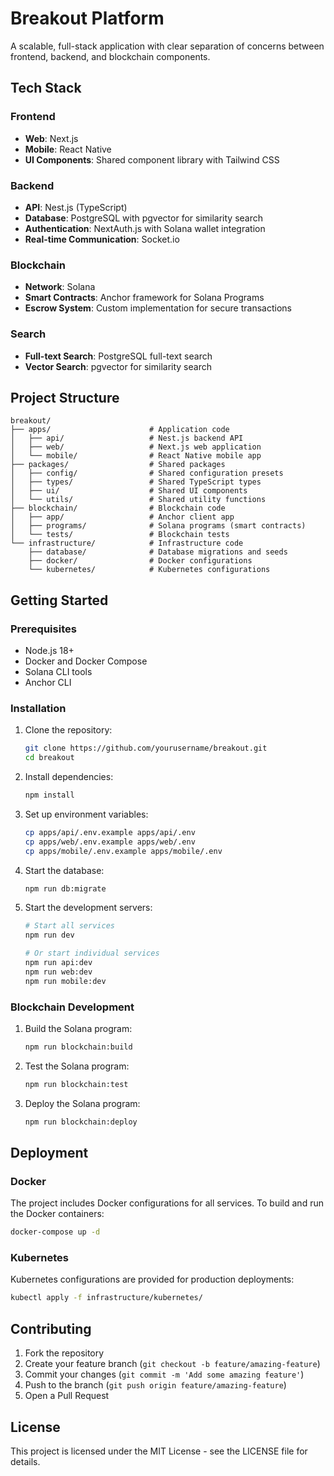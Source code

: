 # Breakout Platform

A scalable, full-stack application with clear separation of concerns between frontend, backend, and blockchain components.

## Tech Stack

### Frontend
- **Web**: Next.js
- **Mobile**: React Native
- **UI Components**: Shared component library with Tailwind CSS

### Backend
- **API**: Nest.js (TypeScript)
- **Database**: PostgreSQL with pgvector for similarity search
- **Authentication**: NextAuth.js with Solana wallet integration
- **Real-time Communication**: Socket.io

### Blockchain
- **Network**: Solana
- **Smart Contracts**: Anchor framework for Solana Programs
- **Escrow System**: Custom implementation for secure transactions

### Search
- **Full-text Search**: PostgreSQL full-text search
- **Vector Search**: pgvector for similarity search

## Project Structure

```
breakout/
├── apps/                      # Application code
│   ├── api/                   # Nest.js backend API
│   ├── web/                   # Next.js web application
│   └── mobile/                # React Native mobile app
├── packages/                  # Shared packages
│   ├── config/                # Shared configuration presets
│   ├── types/                 # Shared TypeScript types
│   ├── ui/                    # Shared UI components
│   └── utils/                 # Shared utility functions
├── blockchain/                # Blockchain code
│   ├── app/                   # Anchor client app
│   ├── programs/              # Solana programs (smart contracts)
│   └── tests/                 # Blockchain tests
└── infrastructure/            # Infrastructure code
    ├── database/              # Database migrations and seeds
    ├── docker/                # Docker configurations
    └── kubernetes/            # Kubernetes configurations
```

## Getting Started

### Prerequisites

- Node.js 18+
- Docker and Docker Compose
- Solana CLI tools
- Anchor CLI

### Installation

1. Clone the repository:
   ```bash
   git clone https://github.com/yourusername/breakout.git
   cd breakout
   ```

2. Install dependencies:
   ```bash
   npm install
   ```

3. Set up environment variables:
   ```bash
   cp apps/api/.env.example apps/api/.env
   cp apps/web/.env.example apps/web/.env
   cp apps/mobile/.env.example apps/mobile/.env
   ```

4. Start the database:
   ```bash
   npm run db:migrate
   ```

5. Start the development servers:
   ```bash
   # Start all services
   npm run dev
   
   # Or start individual services
   npm run api:dev
   npm run web:dev
   npm run mobile:dev
   ```

### Blockchain Development

1. Build the Solana program:
   ```bash
   npm run blockchain:build
   ```

2. Test the Solana program:
   ```bash
   npm run blockchain:test
   ```

3. Deploy the Solana program:
   ```bash
   npm run blockchain:deploy
   ```

## Deployment

### Docker

The project includes Docker configurations for all services. To build and run the Docker containers:

```bash
docker-compose up -d
```

### Kubernetes

Kubernetes configurations are provided for production deployments:

```bash
kubectl apply -f infrastructure/kubernetes/
```

## Contributing

1. Fork the repository
2. Create your feature branch (`git checkout -b feature/amazing-feature`)
3. Commit your changes (`git commit -m 'Add some amazing feature'`)
4. Push to the branch (`git push origin feature/amazing-feature`)
5. Open a Pull Request

## License

This project is licensed under the MIT License - see the LICENSE file for details.
